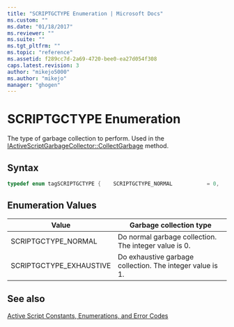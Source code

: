 ```yaml
---
title: "SCRIPTGCTYPE Enumeration | Microsoft Docs"
ms.custom: ""
ms.date: "01/18/2017"
ms.reviewer: ""
ms.suite: ""
ms.tgt_pltfrm: ""
ms.topic: "reference"
ms.assetid: f289cc7d-2a69-4720-bee0-ea27d054f308
caps.latest.revision: 3
author: "mikejo5000"
ms.author: "mikejo"
manager: "ghogen"
---
```

# SCRIPTGCTYPE Enumeration
The type of garbage collection to perform. Used in the [IActiveScriptGarbageCollector::CollectGarbage](../../winscript/reference/iactivescriptgarbagecollector-collectgarbage.md) method.  
  
## Syntax  
  
```cpp  
typedef enum tagSCRIPTGCTYPE {    SCRIPTGCTYPE_NORMAL           = 0,    SCRIPTGCTYPE_EXHAUSTIVE       = 1,} SCRIPTGCTYPE;  
```  
  
## Enumeration Values  
  
|Value|Garbage collection type|  
|-|-|  
|SCRIPTGCTYPE_NORMAL|Do normal garbage collection. The integer value is 0.|  
|SCRIPTGCTYPE_EXHAUSTIVE|Do exhaustive garbage collection. The integer value is 1.|  
  
## See also  
 [Active Script Constants, Enumerations, and Error Codes](../../winscript/reference/active-script-constants-enumerations-and-error-codes.md)
